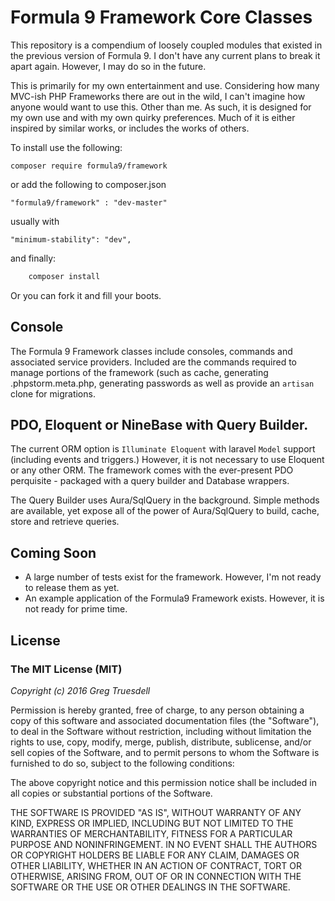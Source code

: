 # Formula 9 Framework Core Classes

This repository is a compendium of loosely coupled modules that existed in the previous version of Formula 9.
 I don't have any current plans to break it apart again. However, I may do so in the future.
 
This is primarily for my own entertainment and use. Considering how many MVC-ish PHP Frameworks there are out in 
 the wild, I can't imagine how anyone would want to use this. Other than me. As such, it is designed for my own use and with my own 
 quirky preferences. Much of it is either inspired by similar works, or includes the works of others.
 
To install use the following:

    composer require formula9/framework
    
or add the following to composer.json
    
    "formula9/framework" : "dev-master"
    
usually with 
    
    "minimum-stability": "dev",
    
and finally:

```bash    
    composer install
```

Or you can fork it and fill your boots.

## Console

The Formula 9 Framework classes include consoles, commands and associated service providers. Included 
are the commands required to manage portions of the framework (such as cache, generating .phpstorm.meta.php, 
generating passwords as well as provide an `artisan` clone for migrations. 

## PDO, Eloquent or NineBase with Query Builder.

The current ORM option is `Illuminate Eloquent` with laravel `Model` support (including events and triggers.) However,
it is not necessary to use Eloquent or any other ORM. The framework comes with the ever-present PDO perquisite - packaged 
with a query builder and Database wrappers.
 
The Query Builder uses Aura/SqlQuery in the background. Simple methods are available, yet expose all of the power 
of Aura/SqlQuery to build, cache, store and retrieve queries.

## Coming Soon

* A large number of tests exist for the framework. However, I'm not ready to release them as yet. 
* An example application of the Formula9 Framework exists. However, it is not ready for prime time.

## License

### The MIT License (MIT)

_Copyright (c) 2016 Greg Truesdell_

Permission is hereby granted, free of charge, to any person obtaining a copy of this software and associated documentation files (the "Software"), to deal in the Software without restriction, including without limitation the rights to use, copy, modify, merge, publish, distribute, sublicense, and/or sell copies of the Software, and to permit persons to whom the Software is furnished to do so, subject to the following conditions:

The above copyright notice and this permission notice shall be included in all copies or substantial portions of the Software.

THE SOFTWARE IS PROVIDED "AS IS", WITHOUT WARRANTY OF ANY KIND, EXPRESS OR IMPLIED, INCLUDING BUT NOT LIMITED TO THE WARRANTIES OF MERCHANTABILITY, FITNESS FOR A PARTICULAR PURPOSE AND NONINFRINGEMENT. IN NO EVENT SHALL THE AUTHORS OR COPYRIGHT HOLDERS BE LIABLE FOR ANY CLAIM, DAMAGES OR OTHER LIABILITY, WHETHER IN AN ACTION OF CONTRACT, TORT OR OTHERWISE, ARISING FROM, OUT OF OR IN CONNECTION WITH THE SOFTWARE OR THE USE OR OTHER DEALINGS IN THE SOFTWARE.

